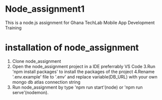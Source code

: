 # Node_assignment1
This is a node.js assignment for Ghana TechLab Mobile App Development Training

# installation of node_assignment
1. Clone node_assignment
2. Open the node_assignment project in a IDE preferrably VS Code
3.Run 'npm install packages' to install the packages of the project
4.Rename '.env.example' file to '.env' and replace variable(DB_URL) with your own mongo db  atlas connection string 
5. Run node_assignment  by type 'npm run start'(node)  or 'npm run serve'(nodemon).
